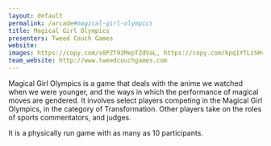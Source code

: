 ```yaml
---
layout: default
permalink: /arcade#magical-girl-olympics
title: Magical Girl Olympics
presenters: Tweed Couch Games
website: 
images: https://copy.com/s8PZT92MepTZdVaL, https://copy.com/kpq1YTLsSHvmvOql   
team_website: http://www.tweedcouchgames.com
---
```

Magical Girl Olympics is a game that deals with the anime we watched when we were younger, and the ways in which the performance of magical moves are gendered. It involves select players competing in the Magical Girl Olympics, in the category of Transformation. Other players take on the roles of sports commentators, and judges. 

It is a physically run game with as many as 10 participants.
